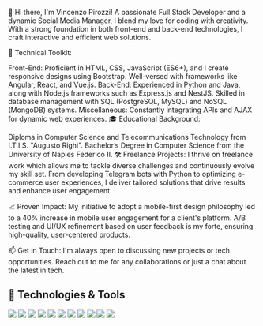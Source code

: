 👋 Hi there, I'm Vincenzo Pirozzi! A passionate Full Stack Developer and a dynamic Social Media Manager, I blend my love for coding with creativity. With a strong foundation in both front-end and back-end technologies, I craft interactive and efficient web solutions.

🔨 Technical Toolkit:

Front-End: Proficient in HTML, CSS, JavaScript (ES6+), and I create responsive designs using Bootstrap. Well-versed with frameworks like Angular, React, and Vue.js.
Back-End: Experienced in Python and Java, along with Node.js frameworks such as Express.js and NestJS. Skilled in database management with SQL (PostgreSQL, MySQL) and NoSQL (MongoDB) systems.
Miscellaneous: Constantly integrating APIs and AJAX for dynamic web experiences.
🎓 Educational Background:

Diploma in Computer Science and Telecommunications Technology from I.T.I.S. "Augusto Righi".
Bachelor’s Degree in Computer Science from the University of Naples Federico II.
🛠 Freelance Projects:
I thrive on freelance work which allows me to tackle diverse challenges and continuously evolve my skill set. From developing Telegram bots with Python to optimizing e-commerce user experiences, I deliver tailored solutions that drive results and enhance user engagement.

📈 Proven Impact:
My initiative to adopt a mobile-first design philosophy led to a 40% increase in mobile user engagement for a client's platform. A/B testing and UI/UX refinement based on user feedback is my forte, ensuring high-quality, user-centered products.

📫 Get in Touch:
I'm always open to discussing new projects or tech opportunities. Reach out to me for any collaborations or just a chat about the latest in tech.

## 🔧 Technologies & Tools
![](https://img.shields.io/badge/OS-MacOS-informational?style=flat&logo=Apple&logoColor=white&color=blue)
![](https://img.shields.io/badge/Editor-Visual_Studio_Code-informational?style=flat&logo=visual-studio-code&logoColor=white&color=blue)
![](https://img.shields.io/badge/Code-Python-informational?style=flat&logo=python&logoColor=white&color=blue)
![](https://img.shields.io/badge/Code-JavaScript-informational?style=flat&logo=javascript&logoColor=white&color=blue)
![](https://img.shields.io/badge/Code-React-informational?style=flat&logo=React&logoColor=white&color=blue)
![](https://img.shields.io/badge/Shell-Bash-informational?style=flat&logo=gnu-bash&logoColor=white&color=blue)
![](https://img.shields.io/badge/Tools-Docker-informational?style=flat&logo=docker&logoColor=white&color=blue)
![](https://img.shields.io/badge/Tools-Kubernetes-informational?style=flat&logo=kubernetes&logoColor=white&color=blue)
![](https://img.shields.io/badge/Cloud-Digital_Ocean-informational?style=flat&logo=digitalocean&logoColor=white&color=blue)
![](https://img.shields.io/badge/Cloud-AWS-informational?style=flat&logo=amazon-AWS&logoColor=white&color=blue)
![](https://img.shields.io/badge/Interest-Blockchain-informational?style=flat&logo=bitcoin&logoColor=white&color=blue)
